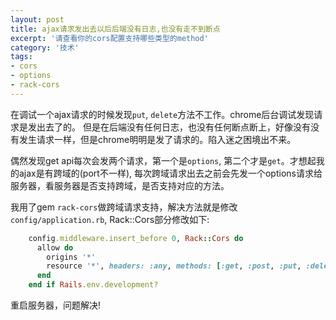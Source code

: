 ```yaml
---
layout: post
title: ajax请求发出去以后后端没有日志,也没有走不到断点
excerpt: '请查看你的cors配置支持哪些类型的method'
category: '技术'
tags:
- cors
- options
- rack-cors
---
```


在调试一个ajax请求的时候发现`put`, `delete`方法不工作。chrome后台调试发现请求是发出去了的。
但是在后端没有任何日志，也没有任何断点断上，好像没有没有发生请求一样，但是chrome明明是发了请求的。陷入迷之困境出不来。

偶然发现get api每次会发两个请求，第一个是`options`, 第二个才是`get`。才想起我的ajax是有跨域的(port不一样), 每次跨域请求出去之前会先发一个options请求给服务器，看服务器是否支持跨域，是否支持对应的方法。

我用了gem `rack-cors`做跨域请求支持，解决方法就是修改`config/application.rb`, Rack::Cors部分修改如下:

~~~ruby
    config.middleware.insert_before 0, Rack::Cors do
      allow do
        origins '*'
        resource '*', headers: :any, methods: [:get, :post, :put, :delete, :patch, :options] # 重点在这里，把支持的methods都加上
      end
    end if Rails.env.development?
~~~

重启服务器，问题解决!
